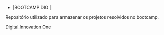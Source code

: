 
* |BOOTCAMP DIO |

Repositório utilizado para armazenar os projetos resolvidos no bootcamp.

[Digital Innovation One](https://www.dio.me/)

